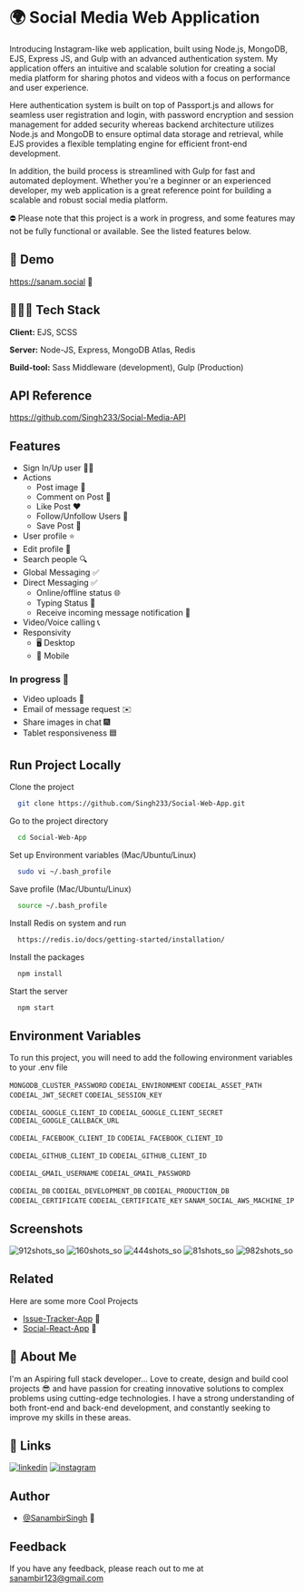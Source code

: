 

# 🌍 Social Media Web Application

Introducing Instagram-like web application, built using Node.js, MongoDB, EJS, Express JS, and Gulp with an advanced authentication system. My application offers an intuitive and scalable solution for creating a social media platform for sharing photos and videos with a focus on performance and user experience. 

Here authentication system is built on top of Passport.js and allows for seamless user registration and login, with password encryption and session management for added security whereas backend architecture utilizes Node.js and MongoDB to ensure optimal data storage and retrieval, while EJS provides a flexible templating engine for efficient front-end development. 

In addition, the build process is streamlined with Gulp for fast and automated deployment. Whether you're a beginner or an experienced developer, my web application is a great reference point for building a scalable and robust social media platform.

⛔️ Please note that this project is a work in progress, and some features may not be fully functional or available. See the listed features below.

## 👀 Demo

https://sanam.social 🚀
## 🧑🏻‍💻 Tech Stack

**Client:** EJS, SCSS

**Server:** Node-JS, Express, MongoDB Atlas, Redis

**Build-tool:** Sass Middleware (development), Gulp (Production)

## API Reference

https://github.com/Singh233/Social-Media-API


## Features

- Sign In/Up user ✋🏻
- Actions
    - Post image 🌆
    - Comment on Post 💬
    - Like Post ❤️
    - Follow/Unfollow Users 👀
    - Save Post 🔖
- User profile ⭐️
- Edit profile 🕺
- Search people 🔍
- Global Messaging ✅
- Direct Messaging ✅
  - Online/offline status 🌐
  - Typing Status 💬
  - Receive incoming message notification 🔔
- Video/Voice calling 📞
- Responsivity
  - 🖥️ Desktop 
  - 📱 Mobile

### In progress 🚧
- Video uploads 🎥
- Email of message request ✉️
- Share images in chat 🎆
- Tablet responsiveness 🟦


## Run Project Locally

Clone the project

```bash
  git clone https://github.com/Singh233/Social-Web-App.git
```

Go to the project directory

```bash
  cd Social-Web-App
```

Set up Environment variables (Mac/Ubuntu/Linux)

```bash
  sudo vi ~/.bash_profile
```

Save profile (Mac/Ubuntu/Linux)

```bash
  source ~/.bash_profile
```

Install Redis on system and run

```bash
  https://redis.io/docs/getting-started/installation/
```

Install the packages

```bash
  npm install
```

Start the server

```bash
  npm start
```








## Environment Variables

To run this project, you will need to add the following environment variables to your .env file

`MONGODB_CLUSTER_PASSWORD`
`CODEIAL_ENVIRONMENT`
`CODEIAL_ASSET_PATH`
`CODEIAL_JWT_SECRET`
`CODEIAL_SESSION_KEY`

`CODEIAL_GOOGLE_CLIENT_ID`
`CODEIAL_GOOGLE_CLIENT_SECRET`
`CODEIAL_GOOGLE_CALLBACK_URL`

`CODEIAL_FACEBOOK_CLIENT_ID`
`CODEIAL_FACEBOOK_CLIENT_ID`

`CODEIAL_GITHUB_CLIENT_ID`
`CODEIAL_GITHUB_CLIENT_ID`

`CODEIAL_GMAIL_USERNAME`
`CODEIAL_GMAIL_PASSWORD`

`CODEIAL_DB`
`CODIEAL_DEVELOPMENT_DB`
`CODIEAL_PRODUCTION_DB`
`CODEIAL_CERTIFICATE`
`CODEIAL_CERTIFICATE_KEY`
`SANAM_SOCIAL_AWS_MACHINE_IP`





## Screenshots

![912shots_so](https://github.com/Singh233/Social-Web-App/assets/37498067/fd1fed85-c7e8-4eae-9346-107597031e3d)
![160shots_so](https://github.com/Singh233/Social-Web-App/assets/37498067/76ba6efa-78b2-4e6e-9b73-1cf420542ec4)
![444shots_so](https://github.com/Singh233/Social-Web-App/assets/37498067/3a94d9da-dcb5-4226-854a-ea8dbfda478d)
![81shots_so](https://github.com/Singh233/Social-Web-App/assets/37498067/51b0a6c3-3b82-4c2b-a813-3e64d7fcda4c)
![982shots_so](https://github.com/Singh233/Social-Web-App/assets/37498067/4c2ebda9-fbf2-4ba2-8feb-5004d7c68238)



## Related

Here are some more Cool Projects 

- [Issue-Tracker-App](https://github.com/Singh233/Issue-Tracker-App) 🚀
- [Social-React-App](https://github.com/Singh233/Social-React-App) 🎯


## 🚀 About Me
I'm an Aspiring full stack developer...
Love to create, design and build cool projects 😎 and have passion for creating innovative solutions to complex problems using cutting-edge technologies. I have a strong understanding of both front-end and back-end development, and constantly seeking to improve my skills in these areas.


## 🔗 Links

[![linkedin](https://img.shields.io/badge/linkedin-0A66C2?style=for-the-badge&logo=linkedin&logoColor=white)](https://www.linkedin.com/in/sanambir-singh-2b4b3a133/)
[![instagram](https://img.shields.io/badge/instagram-1DA1F2?style=for-the-badge&logo=instagram&logoColor=white)](https://www.instagram.com/awesanam/)


## Author

- [@SanambirSingh](https://github.com/Singh233) 🤗


## Feedback

If you have any feedback, please reach out to me at sanambir123@gmail.com

